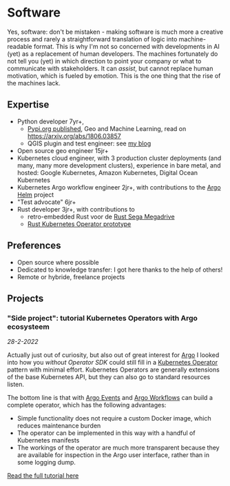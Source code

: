# Software

Yes, software: don't be mistaken - making software is much more a creative process and rarely a straightforward 
translation of logic into machine-readable format. This is why I'm not so concerned with developments in AI (yet) as a
replacement of human developers. The machines fortunately do not tell you (yet) in which direction to point your company
or what to communicate with stakeholders. It can _assist_, but cannot replace human motivation, which is fueled by 
emotion. This is the one thing that the rise of the machines lack.

## Expertise

- Python developer 7yr+,
    - [Pypi.org published](https://pypi.org/project/deep-geometry), Geo and Machine Learning, read on https://arxiv.org/abs/1806.03857
    - QGIS plugin and test engineer: see [my blog](https://reinvantveer.github.io/2021/04/10/qgis-plugin-development.html)
- Open source geo engineer 15jr+
- Kubernetes cloud engineer, with 3 production cluster deployments (and many, many more development clusters), 
  experience in bare metal, and hosted: Google Kubernetes, Amazon Kubernetes, Digital Ocean Kubernetes 
- Kubernetes Argo workflow engineer 2jr+, with contributions to the [Argo Helm](https://github.com/argoproj/argo-helm) project
- "Test advocate" 6jr+
- Rust developer 3jr+, with contributions to
    - retro-embedded Rust voor de [Rust Sega Megadrive](https://github.com/ricky26/rust-mega-drive)
    - [Rust Kubernetes Operator prototype](https://github.com/Pscheidl/rust-kubernetes-operator-example/pull/6)

## Preferences
- Open source where possible
- Dedicated to knowledge transfer: I got here thanks to the help of others!
- Remote or hybride, freelance projects

## Projects
### "Side project": tutorial Kubernetes Operators with Argo ecosysteem
_28-2-2022_

Actually just out of curiosity, but also out of great interest for [Argo](https://argoproj.io) I looked into how you
_without Operator SDK_ could still fill in a [Kubernetes Operator](https://kubernetes.io/docs/concepts/extend-kubernetes/operator/) pattern with minimal effort.
Kubernetes Operators are generally extensions of the base Kubernetes API, but they can also go to
standard resources listen.

The bottom line is that with [Argo Events](https://argoproj.github.io/argo-events/)
and [Argo Workflows](https://argoproj.github.io/argo-workflows/)
can build a complete operator, which has the following advantages:

* Simple functionality does not require a custom Docker image, which reduces maintenance burden
* The operator can be implemented in this way with a handful of Kubernetes manifests
* The workings of the operator are much more transparent because they are available for inspection in the Argo user 
  interface, rather than in some logging dump.

[Read the full tutorial here](https://reinvantveer.github.io/2022/01/29/easier-operator.html)
